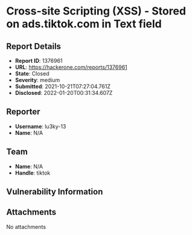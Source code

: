 # Cross-site Scripting (XSS) - Stored on ads.tiktok.com in Text  field

## Report Details
- **Report ID**: 1376961
- **URL**: https://hackerone.com/reports/1376961
- **State**: Closed
- **Severity**: medium
- **Submitted**: 2021-10-21T07:27:04.761Z
- **Disclosed**: 2022-01-20T00:31:34.607Z

## Reporter
- **Username**: lu3ky-13
- **Name**: N/A

## Team
- **Name**: N/A
- **Handle**: tiktok

## Vulnerability Information


## Attachments
No attachments
